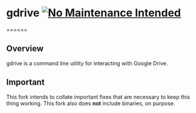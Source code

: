 # gdrive [![No Maintenance Intended](http://unmaintained.tech/badge.svg)](http://unmaintained.tech/)
======

## Overview
gdrive is a command line utility for interacting with Google Drive.

## Important
This fork intends to collate important fixes that are necessary to keep this thing working. This fork also does **not** include binaries, on purpose.
